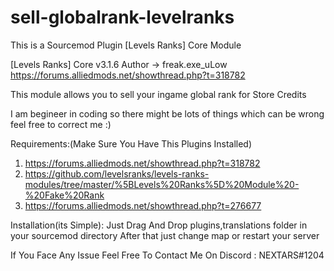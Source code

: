 # sell-globalrank-levelranks

This is a Sourcemod Plugin [Levels Ranks] Core Module 

[Levels Ranks] Core v3.1.6 Author	-> freak.exe_uLow
https://forums.alliedmods.net/showthread.php?t=318782

This module allows you to sell your ingame global rank for Store Credits

I am begineer in coding so there might be lots of things which can be wrong feel free to correct me :)

Requirements:(Make Sure You Have This Plugins Installed)
1. https://forums.alliedmods.net/showthread.php?t=318782
2. https://github.com/levelsranks/levels-ranks-modules/tree/master/%5BLevels%20Ranks%5D%20Module%20-%20Fake%20Rank
3. https://forums.alliedmods.net/showthread.php?t=276677

Installation(its Simple):
Just Drag And Drop plugins,translations folder in your sourcemod directory
After that just change map or restart your server

If You Face Any Issue Feel Free To Contact Me On Discord : NEXTARS#1204





